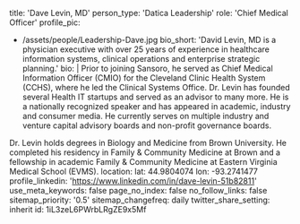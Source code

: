 title: 'Dave Levin, MD'
person_type: 'Datica Leadership'
role: 'Chief Medical Officer'
profile_pic:
  - /assets/people/Leadership-Dave.jpg
bio_short: 'David Levin, MD is a physician executive with over 25 years of experience in healthcare information systems, clinical operations and enterprise strategic planning.'
bio: |
  Prior to joining Sansoro, he served as Chief Medical Information Officer (CMIO) for the Cleveland Clinic Health System (CCHS), where he led the Clinical Systems Office. Dr. Levin has founded several Health IT startups and served as an advisor to many more. He is a nationally recognized speaker and has appeared in academic, industry and consumer media. He currently serves on multiple industry and venture capital advisory boards and non-profit governance boards.
  
  Dr. Levin holds degrees in Biology and Medicine from Brown University. He completed his residency in Family & Community Medicine at Brown and a fellowship in academic Family & Community Medicine at Eastern Virginia Medical School (EVMS).
location:
  lat: 44.9804074
  lon: -93.2741477
profile_linkedin: 'https://www.linkedin.com/in/dave-levin-51b82811'
use_meta_keywords: false
page_no_index: false
no_follow_links: false
sitemap_priority: '0.5'
sitemap_changefreq: daily
twitter_share_setting: inherit
id: 1iL3zeL6PWrbLRgZE9x5Mf
